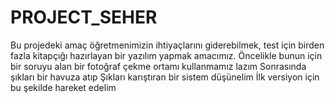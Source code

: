 # PROJECT_SEHER
Bu projedeki amaç öğretmenimizin ihtiyaçlarını giderebilmek, test için birden fazla kitapçığı hazırlayan bir yazılım yapmak amacımız.
Öncelikle bunun için bir soruyu alan bir fotoğraf çekme ortamı kullanmamız lazım
Sonrasında şıkları bir havuza atıp
Şıkları karıştıran bir sistem düşünelim
İlk versiyon için bu şekilde hareket edelim
